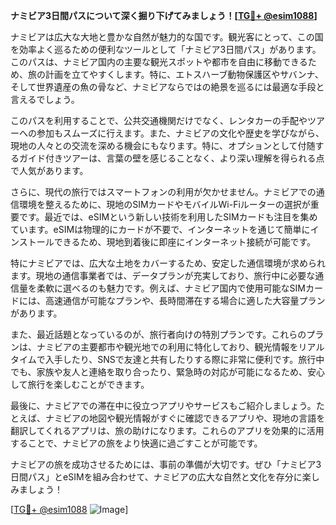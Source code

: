 **ナミビア3日間パスについて深く掘り下げてみましょう！[[TG💪+ @esim1088](https://t.me/s/esim1088)]**

ナミビアは広大な大地と豊かな自然が魅力的な国です。観光客にとって、この国を効率よく巡るための便利なツールとして「ナミビア3日間パス」があります。このパスは、ナミビア国内の主要な観光スポットや都市を自由に移動できるため、旅の計画を立てやすくします。特に、エトスハーブ動物保護区やサバンナ、そして世界遺産の魚の骨など、ナミビアならではの絶景を巡るには最適な手段と言えるでしょう。

このパスを利用することで、公共交通機関だけでなく、レンタカーの手配やツアーへの参加もスムーズに行えます。また、ナミビアの文化や歴史を学びながら、現地の人々との交流を深める機会にもなります。特に、オプションとして付随するガイド付きツアーは、言葉の壁を感じることなく、より深い理解を得られる点で人気があります。

さらに、現代の旅行ではスマートフォンの利用が欠かせません。ナミビアでの通信環境を整えるために、現地のSIMカードやモバイルWi-Fiルーターの選択が重要です。最近では、eSIMという新しい技術を利用したSIMカードも注目を集めています。eSIMは物理的にカードが不要で、インターネットを通じて簡単にインストールできるため、現地到着後に即座にインターネット接続が可能です。

特にナミビアでは、広大な土地をカバーするため、安定した通信環境が求められます。現地の通信事業者では、データプランが充実しており、旅行中に必要な通信量を柔軟に選べるのも魅力です。例えば、ナミビア国内で使用可能なSIMカードには、高速通信が可能なプランや、長時間滞在する場合に適した大容量プランがあります。

また、最近話題となっているのが、旅行者向けの特別プランです。これらのプランは、ナミビアの主要都市や観光地での利用に特化しており、観光情報をリアルタイムで入手したり、SNSで友達と共有したりする際に非常に便利です。旅行中でも、家族や友人と連絡を取り合ったり、緊急時の対応が可能になるため、安心して旅行を楽しむことができます。

最後に、ナミビアでの滞在中に役立つアプリやサービスもご紹介しましょう。たとえば、ナミビアの地図や観光情報がすぐに確認できるアプリや、現地の言語を翻訳してくれるアプリは、旅の助けになります。これらのアプリを効果的に活用することで、ナミビアの旅をより快適に過ごすことが可能です。

ナミビアの旅を成功させるためには、事前の準備が大切です。ぜひ「ナミビア3日間パス」とeSIMを組み合わせて、ナミビアの広大な自然と文化を存分に楽しみましょう！

[[TG💪+ @esim1088](https://t.me/s/esim1088) ![Image](https://i.postimg.cc/Y0z9fWf4/image.png)]